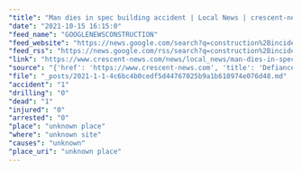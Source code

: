 ```yaml
---
"title": "Man dies in spec building accident | Local News | crescent-news.com - Defiance Crescent News"
"date": "2021-10-15 16:15:0"
"feed_name": "GOOGLENEWSCONSTRUCTION"
"feed_website": "https://news.google.com/search?q=construction%2Bincident&hl=en-US&gl=US&ceid=US:en"
"feed_rss": "https://news.google.com/rss/search?q=construction%2Bincident&hl=en-US&gl=US&ceid=US:en"
"link": "https://www.crescent-news.com/news/local_news/man-dies-in-spec-building-accident/article_40b16ebc-2d4a-11ec-86ba-93ce5699c42e.html"
"source": "{'href': 'https://www.crescent-news.com', 'title': 'Defiance Crescent News'}"
"file": "_posts/2021-1-1-4c6bc4b0cedf5d44767025b9a1b618974e076d48.md"
"accident": "1"
"drilling": "0"
"dead": "1"
"injured": "0"
"arrested": "0"
"place": "unknown place"
"where": "unknown site"
"causes": "unknown"
"place_uri": "unknown place"
---
```

